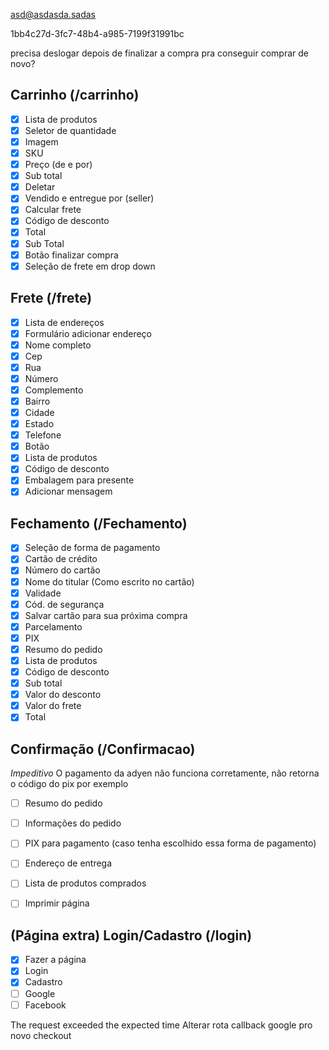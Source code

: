 asd@asdasda.sadas

1bb4c27d-3fc7-48b4-a985-7199f31991bc

precisa deslogar depois de finalizar a compra
pra conseguir comprar de novo?

## Carrinho (/carrinho)

- [x] Lista de produtos
- [x] Seletor de quantidade
- [x] Imagem
- [x] SKU
- [x] Preço (de e por)
- [x] Sub total
- [x] Deletar
- [x] Vendido e entregue por (seller)
- [x] Calcular frete
- [x] Código de desconto
- [x] Total
- [x] Sub Total
- [x] Botão finalizar compra
- [x] Seleção de frete em drop down

## Frete (/frete)

- [x] Lista de endereços
- [x] Formulário adicionar endereço
- [x] Nome completo
- [x] Cep
- [x] Rua
- [x] Número
- [x] Complemento
- [x] Bairro
- [x] Cidade
- [x] Estado
- [x] Telefone
- [x] Botão
- [x] Lista de produtos
- [x] Código de desconto
- [x] Embalagem para presente
- [x] Adicionar mensagem

## Fechamento (/Fechamento)

- [x] Seleção de forma de pagamento
- [x] Cartão de crédito
- [x] Número do cartão
- [x] Nome do titular (Como escrito no cartão)
- [x] Validade
- [x] Cód. de segurança
- [x] Salvar cartão para sua próxima compra
- [x] Parcelamento
- [x] PIX
- [x] Resumo do pedido
- [x] Lista de produtos
- [x] Código de desconto
- [x] Sub total
- [x] Valor do desconto
- [x] Valor do frete
- [x] Total

## Confirmação (/Confirmacao)

*Impeditivo*
O pagamento da adyen não funciona corretamente, não retorna o código do pix por exemplo

- [ ] Resumo do pedido
- [ ] Informações do pedido
- [ ] PIX para pagamento (caso tenha escolhido essa forma de pagamento)
- [ ] Endereço de entrega
- [ ] Lista de produtos comprados
- [ ] Imprimir página


## (Página extra) Login/Cadastro (/login)

- [x] Fazer a página
- [x] Login
- [x] Cadastro
- [ ] Google
- [ ] Facebook

The request exceeded the expected time
Alterar rota callback google pro novo checkout